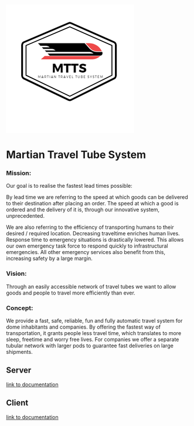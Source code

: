 ![logo](img/MTTS.png)
# Martian Travel Tube System


### Mission:
Our goal is to realise the fastest lead times possible:

By lead time we are referring to the speed at which goods can be delivered to their destination after placing an order. The speed at which a good is ordered and the delivery of it is, through our innovative system, unprecedented.

We are also referring to the efficiency of transporting humans to their desired / required location. Decreasing traveltime enriches human lives. Response time to emergency situations is drastically lowered. This allows our own emergency task force to respond quickly to infrastructural emergencies. All other emergency services also benefit from this, increasing safety by a large margin.



### Vision:
Through an easily accessible network of travel tubes we want to 
allow goods and people to travel more efficiently than ever.



### Concept:

We provide a fast, safe, reliable, fun and fully automatic travel system for dome inhabitants and companies. By offering the fastest way of transportation, it grants people less travel time, which translates to more sleep, freetime and worry free lives. For companies we offer a separate tubular network with larger pods to guarantee fast deliveries on large shipments. 


## Server

[link to documentation](https://git.ti.howest.be/TI/2020-2021/s3/project-ii/projects/groep-15/server)

## Client

[link to documentation](https://git.ti.howest.be/TI/2020-2021/s3/project-ii/projects/groep-15/client)